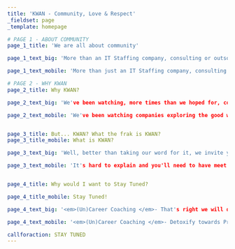 ```yaml
---
title: 'KWAN - Community, Love & Respect'
_fieldset: page
_template: homepage

# PAGE 1 - ABOUT COMMUNITY
page_1_title: 'We are all about community'

page_1_text_big: 'More than an IT Staffing company, consulting or outsourcing... <em>KWAN is about sharing and helping</em> coders, designers, testers, analysts and DBA's, making sure everyone in the software business achieves their professional Zen. It can be working for us, our competition or across the globe.'

page_1_text_mobile: 'More than just an IT Staffing company, consulting or outsourcing... <em>KWAN is about sharing</em>, making sure everyone in the software business is in their professional Zen, working for us, our competition or across the globe.'

# PAGE 2 - WHY KWAN
page_2_title: Why KWAN?

page_2_text_big: 'We've been watching, more times than we hoped for, companies exploring and abusing the good will of our fellow software professionals, outsourcing them, not listening to them, <em>making false promises...</em> So we came up with this idea of changing the outsourcing business game by building a community centered on professional learning, growth and change.'

page_2_text_mobile: 'We've been watching companies exploring the good will of software professionals, <em>making false promises...</em> So we came up with this idea of changing the outsourcing business by building a community centered on professional learning, growth and change.'


page_3_title: But... KWAN? What the frak is KWAN?
page_3_title_mobile: What is KWAN?

page_3_text_big: 'Well, better than taking our word for it, we invite you to one of our meetups or (un)career coaching sessions to really feel the KWAN. Ok... legally speaking we are a staffing company, and yes we may even have some projects to tell you about. But our ultimate goal is to develop IT Talents through <em>LOVE, RESPECT & Community.</em> That's it... More than a company, a community!'

page_3_text_mobile: 'It's hard to explain and you'll need to have meet us to really feel the KWAN. Ok... legally speaking we are a staffing company, and yes we may even have some projects to tell you about. But our ultimate goal is to develop IT Talents through <em>LOVE, RESPECT & Community.</em>'


page_4_title: Why would I want to Stay Tuned?

page_4_title_mobile: Stay Tuned!

page_4_text_big: '<em>(Un)Career Coaching </em>- That's right we will detoxify your mind from the need of a career and point towards Professional ZEN <br><em>Main Tech Meet ups </em>- We have some <a class="innerLink" href="http://www.mergelisbon.com/" target="_blank">meetups</a> and workshops are being planned. But there's more: want to host your own? need help with your community? We'll do our best to help you get it up and running.<br><em>We're working on more</em> stuff for you, but most is still in early alpha.'

page_4_text_mobile: '<em>(Un)Career Coaching </em>- Detoxify towards Professional ZEN<br><em>Main Tech Meet ups </em>- We'll support every event that matters<br><em>We're working on more</em> stuff for you, but most is still in early alpha.'

callforaction: STAY TUNED
---
```

